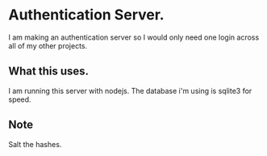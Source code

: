 # Authentication Server.
I am making an authentication server so I would only need one login across all of my other projects.
## What this uses.
I am running this server with nodejs.
The database i'm using is sqlite3 for speed.
## Note
Salt the hashes.

